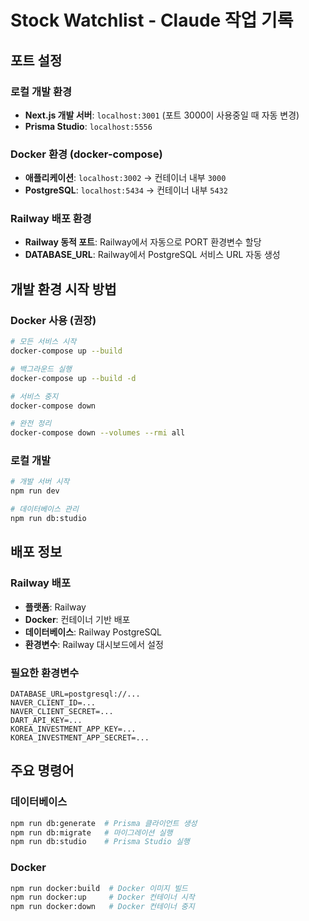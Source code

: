 # Stock Watchlist - Claude 작업 기록

## 포트 설정

### 로컬 개발 환경
- **Next.js 개발 서버**: `localhost:3001` (포트 3000이 사용중일 때 자동 변경)
- **Prisma Studio**: `localhost:5556`

### Docker 환경 (docker-compose)
- **애플리케이션**: `localhost:3002` → 컨테이너 내부 `3000`
- **PostgreSQL**: `localhost:5434` → 컨테이너 내부 `5432`

### Railway 배포 환경
- **Railway 동적 포트**: Railway에서 자동으로 PORT 환경변수 할당
- **DATABASE_URL**: Railway에서 PostgreSQL 서비스 URL 자동 생성

## 개발 환경 시작 방법

### Docker 사용 (권장)
```bash
# 모든 서비스 시작
docker-compose up --build

# 백그라운드 실행
docker-compose up --build -d

# 서비스 중지
docker-compose down

# 완전 정리
docker-compose down --volumes --rmi all
```

### 로컬 개발
```bash
# 개발 서버 시작
npm run dev

# 데이터베이스 관리
npm run db:studio
```

## 배포 정보

### Railway 배포
- **플랫폼**: Railway
- **Docker**: 컨테이너 기반 배포
- **데이터베이스**: Railway PostgreSQL
- **환경변수**: Railway 대시보드에서 설정

### 필요한 환경변수
```
DATABASE_URL=postgresql://...
NAVER_CLIENT_ID=...
NAVER_CLIENT_SECRET=...
DART_API_KEY=...
KOREA_INVESTMENT_APP_KEY=...
KOREA_INVESTMENT_APP_SECRET=...
```

## 주요 명령어

### 데이터베이스
```bash
npm run db:generate  # Prisma 클라이언트 생성
npm run db:migrate   # 마이그레이션 실행
npm run db:studio    # Prisma Studio 실행
```

### Docker
```bash
npm run docker:build  # Docker 이미지 빌드
npm run docker:up     # Docker 컨테이너 시작
npm run docker:down   # Docker 컨테이너 중지
```